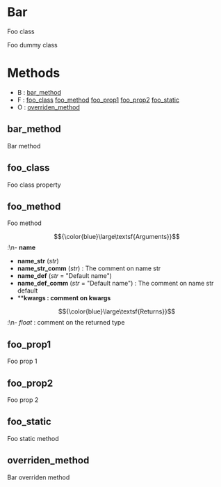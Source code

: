 # Bar



Foo class

Foo dummy class



# Methods
- B : [bar_method](#bar_method) 
- F : [foo_class](#foo_class) [foo_method](#foo_method) [foo_prop1](#foo_prop1) [foo_prop2](#foo_prop2) [foo_static](#foo_static) 
- O : [overriden_method](#overriden_method) 

## bar_method

Bar method





## foo_class

Foo class property





## foo_method

Foo method



$${\color{blue}\large\textsf{Arguments}}$$:\n- **name**
- **name_str** (_str_)
- **name_str_comm** (_str_) : The comment on name str
- **name_def** (_str_ = "Default name")
- **name_def_comm** (_str_ = "Default name") : The comment on name str default
- ****kwargs : comment on kwargs**

$${\color{blue}\large\textsf{Returns}}$$:\n- _float_ : comment on the returned type



## foo_prop1

Foo prop 1





## foo_prop2

Foo prop 2





## foo_static

Foo static method





## overriden_method

Bar overriden method





